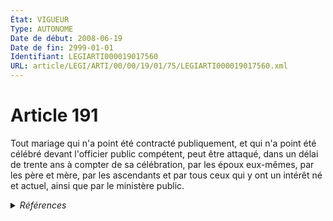 ```yaml
---
État: VIGUEUR
Type: AUTONOME
Date de début: 2008-06-19
Date de fin: 2999-01-01
Identifiant: LEGIARTI000019017560
URL: article/LEGI/ARTI/00/00/19/01/75/LEGIARTI000019017560.xml
---
```


<h1>Article 191</h1>

Tout mariage qui n'a point été contracté publiquement, et qui n'a point été
célébré devant l'officier public compétent, peut être attaqué, dans un délai de
trente ans à compter de sa célébration, par les époux eux-mêmes, par les père et
mère, par les ascendants et par tous ceux qui y ont un intérêt né et actuel,
ainsi que par le ministère public.


<details>
  <summary><em>Références</em></summary>

  <h2>Articles faisant référence à l'article</h2>
  
  <ul>
    <li>
      <a href="https://legal.tricoteuses.fr//redirection/LEGIARTI000019014281?vers=git&vers=legifrance">LOI n° 2008-561 du 17 juin 2008 portant réforme de la prescription en matière civile - article 7 ENTIEREMENT_MODIF</a> MODIFIE source
    </li>
  </ul>
  
  <h2>Références faites par l'article</h2>
  
  <ul>
    <li>
      2008-06-17 MODIFIE cible <a href="https://legal.tricoteuses.fr//redirection/LEGIARTI000019014281?vers=git&vers=legifrance">LOI n° 2008-561 du 17 juin 2008 portant réforme de la prescription en matière civile - article 7 ENTIEREMENT_MODIF</a>
    </li>
    <li>
      2999-01-01 CITATION cible <a href="https://legal.tricoteuses.fr//redirection/LEGIARTI000006422210?vers=git&vers=legifrance">Code civil - article 170-1 AUTONOME ABROGE, en vigueur du 2006-04-05 au 2007-03-01</a>
    </li>
    <li>
      2999-01-01 CITATION cible <a href="https://legal.tricoteuses.fr//redirection/LEGIARTI000039366975?vers=git&vers=legifrance">Code civil - article 171-4 AUTONOME VIGUEUR, en vigueur depuis le 2020-01-01</a>
    </li>
    <li>
      2999-01-01 CITATION cible <a href="https://legal.tricoteuses.fr//redirection/LEGIARTI000043982401?vers=git&vers=legifrance">Code civil - article 171-7 AUTONOME VIGUEUR, en vigueur depuis le 2021-08-26</a>
    </li>
    <li>
      2999-01-01 CITATION cible <a href="https://legal.tricoteuses.fr//redirection/LEGIARTI000043982372?vers=git&vers=legifrance">Code civil - article 171-8 AUTONOME VIGUEUR, en vigueur depuis le 2021-08-26</a>
    </li>
  </ul>
</details>
